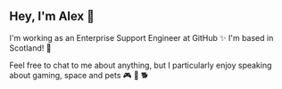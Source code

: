 ## Hey, I'm Alex 👋

I'm working as an Enterprise Support Engineer at GitHub ✨ I'm based in Scotland! 🏴󠁧󠁢󠁳󠁣󠁴󠁿 

Feel free to chat to me about anything, but I particularly enjoy speaking about gaming, space and pets 🎮 🚀 🐕 
